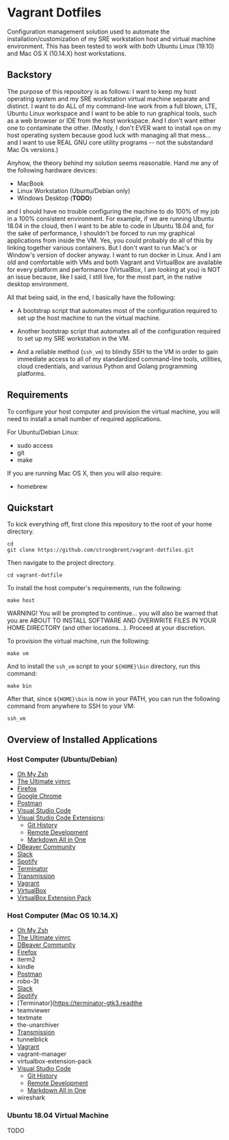 # Vagrant Dotfiles

Configuration management solution used to automate the installation/customization of my SRE workstation host and virtual machine environment. This has been tested to work with both Ubuntu Linux (19.10) and Mac OS X (10.14.X) host workstations.

## Backstory

The purpose of this repository is as follows: I want to keep my host operating system and my SRE workstation virtual machine separate and distinct. I want to do ALL of my command-line work from a full blown, LTE, Ubuntu Linux workspace and I want to be able to run graphical tools, such as a web browser or IDE from the host workspace. And I don't want either one to contaminate the other. (Mostly, I don't EVER want to install `npm` on my host operating system because good luck with managing all that mess... and I want to use REAL GNU core utility programs -- not the substandard Mac Os versions.)

Anyhow, the theory behind my solution seems reasonable. Hand me any of the following hardware devices:

- MacBook
- Linux Workstation (Ubuntu/Debian only)
- Windows Desktop (**TODO**)

and I should have no trouble configuring the machine to do 100% of my job in a 100% consistent environment. For example, if we are running Ubuntu 18.04 in the cloud, then I want to be able to code in Ubuntu 18.04 and, for the sake of performance, I shouldn't be forced to run my graphical applications from inside the VM. Yes, you could probably do all of this by linking together various containers. But I don't want to run Mac's or Window's version of docker anyway. I want to run docker in Linux. And I am old and comfortable with VMs and both Vagrant and VirtualBox are available for every platform and performance (VirtualBox, I am looking at you) is NOT an issue because, like I said, I still live, for the most part, in the native desktop environment.

All that being said, in the end, I basically have the following:

- A bootstrap script that automates most of the configuration required to set up the host machine to run the virtual machine.

- Another bootstrap script that automates all of the configuration required to set up my SRE workstation in the VM.

- And a reliable method (`ssh_vm`) to blindly SSH to the VM in order to gain immediate access to all of my standardized command-line tools, utilities, cloud credentials, and various Python and Golang programming platforms.

## Requirements

To configure your host computer and provision the virtual machine, you will need to install a small number of required applications.

For Ubuntu/Debian Linux:

- sudo access
- git
- make

If you are running Mac OS X, then you will also require:

- homebrew

## Quickstart

To kick everything off, first clone this repository to the root of your home directory.

```
cd 
git clone https://github.com/strongbrent/vagrant-dotfiles.git
```

Then navigate to the project directory.

```
cd vagrant-dotfile
```

To install the host computer's requirements, run the following:

```
make host
```

WARNING! You will be prompted to continue... you will also be warned that you are ABOUT TO INSTALL SOFTWARE AND OVERWRITE FILES IN YOUR HOME DIRECTORY (and other locations...). Proceed at your discretion.

To provision the virtual machine, run the following:

```
make vm
```

And to install the `ssh_vm` script to your `${HOME}\bin` directory, run this command:

```
make bin
```

After that, since `${HOME}\bin` is now in your PATH, you can run the following command from anywhere to SSH to your VM:

```
ssh_vm
```

## Overview of Installed Applications

### Host Computer (Ubuntu/Debian)

- [Oh My Zsh](https://github.com/robbyrussell/oh-my-zsh)
- [The Ultimate vimrc](https://github.com/amix/vimrc)
- [Firefox](https://www.mozilla.org/en-CA/firefox/new/)
- [Google Chrome](https://www.google.com/chrome/)
- [Postman](https://www.getpostman.com/)
- [Visual Studio Code](https://code.visualstudio.com/)
- [Visual Studio Code Extensions](https://marketplace.visualstudio.com/):
  - [Git History](https://marketplace.visualstudio.com/items?itemName=donjayamanne.githistory)
  - [Remote Development](https://marketplace.visualstudio.com/items?itemName=ms-vscode-remote.vscode-remote-extensionpack)
  - [Markdown All in One](https://marketplace.visualstudio.com/items?itemName=yzhang.markdown-all-in-one)
- [DBeaver Community](https://dbeaver.io/)
- [Slack](https://slack.com/intl/en-ca/)
- [Spotify](https://www.spotify.com/ca-en/)
- [Terminator](https://terminator-gtk3.readthedocs.io/en/latest/)
- [Transmission](https://transmissionbt.com/)
- [Vagrant](https://www.vagrantup.com/)
- [VirtualBox](https://www.virtualbox.org/)
- [VirtualBox Extension Pack](https://download.virtualbox.org/virtualbox/6.0.12/Oracle_VM_VirtualBox_Extension_Pack-6.0.12.vbox-extpack) 

### Host Computer (Mac OS 10.14.X)

- [Oh My Zsh](https://github.com/robbyrussell/oh-my-zsh)
- [The Ultimate vimrc](https://github.com/amix/vimrc)
- [DBeaver Community](https://dbeaver.io/)
- [Firefox](https://www.mozilla.org/en-CA/firefox/new/)
- iterm2
- kindle
- [Postman](https://www.getpostman.com/)
- robo-3t
- [Slack](https://slack.com/intl/en-ca/)
- [Spotify](https://www.spotify.com/ca-en/)
- [Terminator](https://terminator-gtk3.readthe
- teamviewer
- textmate
- the-unarchiver
- [Transmission](https://transmissionbt.com/)
- tunnelblick
- [Vagrant](https://www.vagrantup.com/)
- vagrant-manager
- virtualbox-extension-pack
- [Visual Studio Code](https://code.visualstudio.com/)
  - [Git History](https://marketplace.visualstudio.com/items?itemName=donjayamanne.githistory)
  - [Remote Development](https://marketplace.visualstudio.com/items?itemName=ms-vscode-remote.vscode-remote-extensionpack)
  - [Markdown All in One](https://marketplace.visualstudio.com/items?itemName=yzhang.markdown-all-in-one)
- wireshark

### Ubuntu 18.04 Virtual Machine

TODO